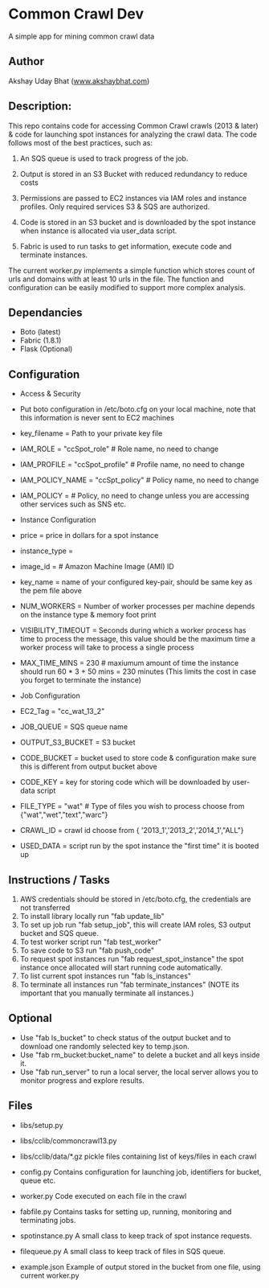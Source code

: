 Common Crawl Dev
=================
A simple app for mining common crawl data

Author
--------
Akshay Uday Bhat (www.akshaybhat.com)


Description:
--------
This repo contains code for accessing Common Crawl crawls (2013 & later) & code for launching spot instances for analyzing the crawl data.
The code follows most of the best practices, such as:

1. An SQS queue is used to track progress of the job.

2. Output is stored in an S3 Bucket with reduced redundancy to reduce costs

3. Permissions are passed to EC2 instances via IAM roles and instance profiles. Only required services S3 & SQS are authorized.

4. Code is stored in an S3 bucket and is downloaded by the spot instance when instance is allocated via user_data script.

5. Fabric is used to run tasks to get information, execute code and terminate instances.


The current worker.py implements a simple function which stores count of urls and domains with at least 10 urls in the file.
The function and configuration can be easily modified to support more complex analysis.

Dependancies
--------
- Boto (latest)
- Fabric (1.8.1)
- Flask (Optional)



Configuration
--------

- Access & Security
- Put boto configuration in /etc/boto.cfg on your local machine, note that this information is never sent to EC2 machines
- key_filename = Path to your private key file
- IAM_ROLE = "ccSpot_role" # Role name, no need to change
- IAM_PROFILE = "ccSpot_profile" # Profile name, no need to change
- IAM_POLICY_NAME = "ccSpt_policy" # Policy name, no need to change
- IAM_POLICY = # Policy, no need to change unless you are accessing other services such as SNS etc.

- Instance Configuration
- price = price in dollars for a spot instance
- instance_type =
- image_id = # Amazon Machine Image (AMI) ID
- key_name = name of your configured key-pair, should be same key as the pem file above
- NUM_WORKERS = Number of worker processes per machine depends on the instance type & memory foot print
- VISIBILITY_TIMEOUT = Seconds during which a worker process has time to process the message, this value should be the maximum time a worker process will take to process a single process
- MAX_TIME_MINS = 230 # maxiumum amount of time the instance should run 60 * 3 + 50 mins  = 230 minutes (This limits the cost in case you forget to terminate the instance)

- Job Configuration
- EC2_Tag = "cc_wat_13_2"
- JOB_QUEUE =  SQS queue name
- OUTPUT_S3_BUCKET = S3 bucket
- CODE_BUCKET = bucket used to store code & configuration make sure this is different from output bucket above
- CODE_KEY =  key for storing code which will be downloaded by user-data script
- FILE_TYPE = "wat" # Type of files you wish to process choose from {"wat","wet","text","warc"}
- CRAWL_ID = crawl id choose from  { '2013_1','2013_2','2014_1',"ALL"}
- USED_DATA = script run by the spot instance the "first time" it is booted up


Instructions / Tasks
--------
1. AWS credentials should be stored in /etc/boto.cfg, the credentials are not transferred
2. To install library locally run "fab update_lib"
3. To set up job run "fab setup_job", this will create IAM roles, S3 output bucket and SQS queue.
4. To test worker script run "fab test_worker"
5. To save code to S3 run "fab push_code"
6. To request spot instances run "fab request_spot_instance" the spot instance once allocated will start running code automatically.
7. To list current spot instances run "fab ls_instances"
8. To terminate all instances run "fab terminate_instances" (NOTE its important that you manually terminate all instances.)

Optional
--------
* Use "fab ls_bucket" to check status of the output bucket and to download one randomly selected key to temp.json.
* Use "fab rm_bucket:bucket_name" to delete a bucket and all keys inside it.
* Use "fab run_server" to run a local server, the local server allows you to monitor progress and explore results.


Files
--------
* libs/setup.py

* libs/cclib/commoncrawl13.py

* libs/cclib/data/*.gz pickle files containing list of keys/files in each crawl

* config.py Contains configuration for launching job, identifiers for bucket, queue etc.

* worker.py Code executed on each file in the crawl

* fabfile.py Contains tasks for setting up, running, monitoring and terminating jobs.

* spotinstance.py A small class to keep track of spot instance requests.

* filequeue.py A small class to keep track of files in SQS queue.

* example.json Example of output stored in the bucket from one file, using current worker.py